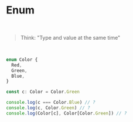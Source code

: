 # Enum

<br>

> Think: "Type and value at the same time"

<br>

```ts {all|1-5|7|9|10|11}
enum Color {
  Red,
  Green,
  Blue,
}

const c: Color = Color.Green

console.log(c === Color.Blue) // ?
console.log(c, Color.Green) // ?
console.log(Color[c], Color[Color.Green]) // ?
```

<!--
1. false
2. 1 1
3. Green Green
-->
